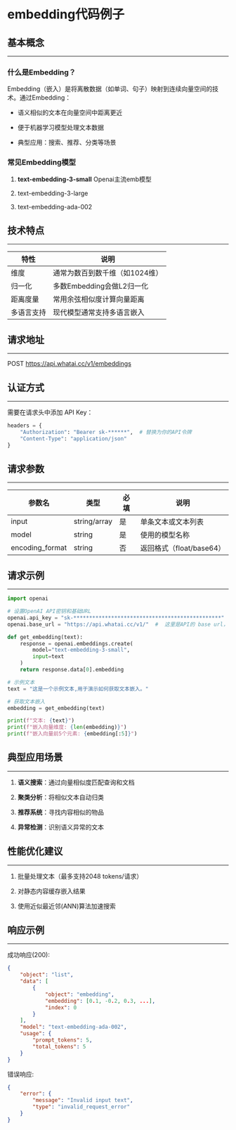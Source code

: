 # embedding代码例子


## **基本概念**


---------------------------------------------------------------------------------------------------------------------------------------------------------------------

### **什么是Embedding？**


Embedding（嵌入）是将离散数据（如单词、句子）映射到连续向量空间的技术。通过Embedding：

*   语义相似的文本在向量空间中距离更近

*   便于机器学习模型处理文本数据

*   典型应用：搜索、推荐、分类等场景

### **常见Embedding模型**


1.   **text-embedding-3-small** Openai主流emb模型

2.   text-embedding-3-large

3.   text-embedding-ada-002

## **技术特点**

---------------------------------------------------------------------------------------------------------------------------------------------------------------------

| **特性** | **说明** |
| --- | --- |
| 维度 | 通常为数百到数千维（如1024维） |
| 归一化 | 多数Embedding会做L2归一化 |
| 距离度量 | 常用余弦相似度计算向量距离 |
| 多语言支持 | 现代模型通常支持多语言嵌入 |

## **请求地址**

---------------------------------------------------------------------------------------------------------------------------------------------------------------------

POST https://api.whatai.cc/v1/embeddings

## **认证方式**

---------------------------------------------------------------------------------------------------------------------------------------------------------------------

需要在请求头中添加 API Key：

```python
headers = {
    "Authorization": "Bearer sk-******",  # 替换为你的API令牌
    "Content-Type": "application/json"
}
```


## **请求参数**

---------------------------------------------------------------------------------------------------------------------------------------------------------------------

| **参数名** | **类型** | **必填** | **说明** |
| --- | --- | --- | --- |
| input | string/array | 是 | 单条文本或文本列表 |
| model | string | 是 | 使用的模型名称 |
| encoding_format | string | 否 | 返回格式（float/base64） |

## **请求示例**

----------------------------------------------------------------------------------------------------------------------------------------------------------------------

```python
import openai

# 设置OpenAI API密钥和基础URL
openai.api_key = "sk-***********************************************"  # 替换为你的 key
openai.base_url = "https://api.whatai.cc/v1/"  #  这里是API的 base url，注意这里v1后面需要/，最后的 / 很容易漏掉。

def get_embedding(text):
    response = openai.embeddings.create(
        model="text-embedding-3-small",
        input=text
    )
    return response.data[0].embedding

# 示例文本
text = "这是一个示例文本,用于演示如何获取文本嵌入。"

# 获取文本嵌入
embedding = get_embedding(text)

print(f"文本: {text}")
print(f"嵌入向量维度: {len(embedding)}")
print(f"嵌入向量前5个元素: {embedding[:5]}")

```

## **典型应用场景**

------------------------------------------------------------------------------------------------------------------------------------------------------------------------------------------

1.   **语义搜索**：通过向量相似度匹配查询和文档

2.   **聚类分析**：将相似文本自动归类

3.   **推荐系统**：寻找内容相似的物品

4.   **异常检测**：识别语义异常的文本

## **性能优化建议**

------------------------------------------------------------------------------------------------------------------------------------------------------------------------------------------

1.   批量处理文本（最多支持2048 tokens/请求）

2.   对静态内容缓存嵌入结果

3.   使用近似最近邻(ANN)算法加速搜索

## **响应示例**

----------------------------------------------------------------------------------------------------------------------------------------------------------------------

成功响应(200):

```json
{
    "object": "list",
    "data": [
        {
            "object": "embedding",
            "embedding": [0.1, -0.2, 0.3, ...],
            "index": 0
        }
    ],
    "model": "text-embedding-ada-002",
    "usage": {
        "prompt_tokens": 5,
        "total_tokens": 5
    }
}
```

错误响应:

```json
{
    "error": {
        "message": "Invalid input text",
        "type": "invalid_request_error"
    }
}
```
